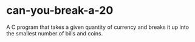 # can-you-break-a-20
A C program that takes a given quantity of currency and breaks it up into the smallest number of bills and coins.
